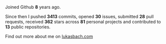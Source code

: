 Joined Github **8** years ago.

Since then I pushed **3413** commits, opened **30** issues, submitted **28** pull requests, received **362** stars across **81** personal projects and contributed to **13** public repositories.

Find out more about me on [lukasbach.com](https://lukasbach.com)
